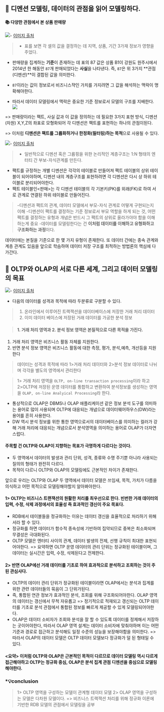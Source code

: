 ## 📌 디멘션 모델링, 데이터의 관점을 읽어 모델링하다.

#### 📚 다양한 관점에서 본 상품 판매량

![](https://images.velog.io/images/minj9_6/post/34b06db3-8f1a-4bd0-a26a-1cd53879d487/image.png)- [이미지 출처](https://developside.tistory.com/44)

> - 표를 보면 각 셀의 값을 결정하는 데 지역, 상품, 기간 3가재 정보가 영향을 주었다.

- 판매량을 집계하는 **기준**이 존재하는 데 표의 87 값은 상품 B1이 강원도 원주시에서 2014년 한 해동안 `87`개 판매되었다는 **사실**을 나타낸다.
  즉, `87`은 위 3가지 **관점(디멘션)**이 결합된 값을 의미한다.

- `87`이라는 값이 정보로서 비즈니스쟉인 가치를 가지려면 그 값을 해석하는 맥락이 명확해야한다.
- 따라서 데이터 모델링에서 맥락은 중요한 기준 정보로서 모델의 구조를 지배한다.
  ![](https://images.velog.io/images/minj9_6/post/3743ad4c-5e5f-4501-aebd-bff369f1b358/image.png)

=> 판매량이라는 팩트, 사실 값과 이 값을 정의하는 데 필요한 3가지 표현 방식, 디멘션(차원) X,Y,Z의 좌표로 모형화되어 각 디멘션은 팩트를 표현하는 하나의 관점이된다.

=> 이처럼 **디멘션은 팩트를 그륩화하거나 한정화(필터링)하는 목적**으로 사용될 수 있다.

![](https://images.velog.io/images/minj9_6/post/16d79bf2-6023-45b8-b03f-4e3fb3d2dabe/image.png)- [이미지 출처](https://developside.tistory.com/44)

> - 일반적으로 디멘션 혹은 그륩핑을 위한 논리적인 계층구조는 1:N 형태의 엔터티 간 부보-자식관계를 만든다.

- 팩트를 규정하는 개별 디멘션은 각각의 테이블로 만들어져 팩트 테이블의 상위 테이블이 되어야하며, 디멘션 내의 계층구조를 표현하려면 각 디멘션은 다시 상 하위 테이블로 분리되어야한다.
- 팩트 테이블인<판매>는 각 디멘션 테이블의 각 기본키(PK)를 외래(FK)로 하여 서로 관계로 연결된 하위 테이블로 만들어진다.

> -디멘션과 팩트의 관계, 데이터 모델에서 부모-자식 관계로 어떻게 구현되는지 이해 -디멘션이 팩트를 결정하는 기준 정보로서 부모 역할을 하게 되는 것, 어떤 팩트를 결정하는 유형과 개념은 반드시 그 팩트의 상위로 올라가야야 함을 이해하는게 중요 -데이터를 모델링한다는 건 **이처럼 데이터를 이해하고 유형화하고 구조화하는 과정**이다.

데이터에는 본질을 기준으로 한 몇 가지 유형이 존재한다.
또 데이터 간에는 종속 관계와 계층 관계도 있음을 앞으로 학슴하여 데이터 저장 구조를 최적하는 방법론의 핵심에 다가간다.

## 📌 OLTP와 OLAP의 서로 다른 세계, 그리고 데이터 모델링의 목표

![](https://images.velog.io/images/minj9_6/post/4c72ee3e-bd0b-41fd-a0d8-1535de8d8c1e/image.png)- [이미지 출처](https://developside.tistory.com/44)

- 다음의 데이터를 성격과 목적에 따라 두분류로 구분할 수 있다.

> 1. 온라인에서 이루어진 트랙잭션을 데이터베이스에 저장한 거래 처리 데이터
> 2. 이미 데이터 베이스에 저장된 거래 데이터를 가공한 분석 정보

> #### 1. 거래 처리 영역과 2. 분석 정보 영역은 본질적으로 다른 목적을 가진다.

1. 거래 처리 영역은 비즈니스 활동 자체를 지원한다.
2. 반면 분석 정보 영역은 비즈니스 활동에 대한 측정, 평가, 분석,예측, 개선등을 지원한다

> 데이터는 성격과 목적에 따라 1>거래 처리 데이터와 2>분석 정보 데이터로 나뉘며 각각을 별도의 영역에서 관리한다

> 1> 거래 처리 영역을 `OLTP, on-line transaction processing`이라 하고
> 2>OLTP에 저장된 운영 데이터를 통합하고 변환하여 분석정보를 생성하는 영역을 `OLAP, on-line Analyical Processing`라 한다.

- 통상적으로 OLAP은 DBMS나 OLAP 애플리케이션 같은 정보 분석 도구를 의미하는 용어로 많이 사용되며 OLTP에 대응되는 개념으로 데이터웨어하우스(DW)라는 용어를 흔히 사용한다.
- DW 역시 분석 정보를 위한 통한 영역으로서의 데이터베이스를 의미하는 컬러가 강해 거래 처리에 대응되는 개념으로서 분석영역을 의미하는 용어로 OLAP가 더자연스럽다.

#### 주목할 건 OLTP와 OLAP이 지향하는 목표가 극명하게 다르다는 것이다.

- 두 영역에서 데이터의 발생과 관리 단위, 성격, 종류와 수명 주기뿐 아니라 사용되는 질의의 형태가 완전히 다르다.
- 목적이 다르니 OLTP와 OLAP의 모델링에도 근본적인 차이가 존재한다.

앞으로 우리는 OLTP와 OLAP 두 영역에서 데이터 모델은 쓰임새, 목적, 가치가 다름을 의식하고 어떤 목적으로 모델링해야할지 알아봐야한다.

>

#### 1> OLTP는 비즈니스 트랜잭션의 원활한 처리를 최우선으로 한다. 빈번한 거래 데이터의 입력, 수정, 삭제 과정에서의 효율성 즉 효과적인 갱신이 주요 목표다.

- RDB에서 테이블들을 정규화하는 이유는 데이터 갱신을 효율적으로 처리하기 위해서라 할 수 있다.
- 정규화를 하면 데이터가 함수적 종속성에 기반하여 집약되므로 중복은 최소화되며 무결성은 극대화된다.
- OLTP 모델은 엔터티 사이의 관계, 데이터 발생의 전제, 선행 규칙이 최대한 표현되어야한다.
  => 요약하면 OLTP 운영 데이터의 관리 단위는 정규화된 테이블이며, 그 데이터는 실시간은 입력, 수정, 삭제된다고 전제한다.

>

#### 2> 반면 OLAP에선 거래 데이터를 기초로 하여 효과적으로 분석하고 조회하는 것이 주된 관심사다.

- OLTP의 데이터 관리 단위가 정규화된 테이블이라면 OLAP에서는 분석과 집계를 위한 관련 데이터들의 묶음이 그 단위가된다.
- 즉, 통합된 연관 정보가 효과적인 분석, 조회를 위해 구조화되어야한다. OLAP 영역의 데이터는 갱신에서 무척 자유롭고
  => 정기적으로 적재되고 갱신되는 OLTP 데이터를 기초로 분석 관점에서 통합된 정보를 빠르게 제공할 수 있게 모델링되어야한다.
- OLAP은 데이터 소비자가 조회와 분석을 잘 할 수 있도록 데이터를 정제해서 저장하는 곳이어야한다, 따라서 OLAP 영역 설계는 데이터 소비자에 맞춰야하며 이는 어떤 기준과 경로로 접근하고 분석해도 일정 수준의 성능을 보장해야함을 의미한다.
  => 따라서 OLAP의 데이터 모델은 OLTP 데이터 모델보다 정규화가 덜 된 형태일 수 있다.

#### <요약> 이처럼 OLTP와 OLAP은 근본적인 목적이 다르므로 데이터 모델링 역시 다르게 접근해야하고 OLTP는 정규화 중심, OLAP은 분석 집계 관점 디멘션을 중심으로 모델링해야한다.

### \*💡conclusion

> 1> OLTP 영역을 구성하는 모델이 관계형 데이터 모델
> 2> OLAP 영역을 구성하는 모델은 다차원 모델이다.
> => 비즈니스 트랙잭션 처리를 위해 정규화 이론에 기반한 RDB 모델의 관점에서 모델링을 공부

